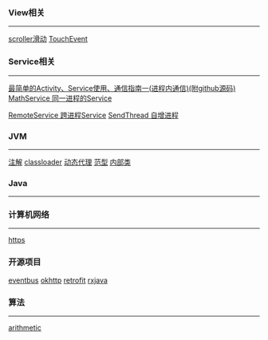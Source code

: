 ### View相关
---
[scroller滑动](/app/src/main/java/com/example/wangzhibo/lovestudy/touchevent)
[TouchEvent](/app/src/main/java/com/example/wangzhibo/lovestudy/touchevent)


### Service相关
---
[最简单的Activity、Service使用、通信指南一(进程内通信)(附github源码)](https://blog.csdn.net/wangzhibo666/article/details/86606603)
[MathService 同一进程的Service](app/src/main/java/com/example/wangzhibo/lovestudy/service)

[RemoteService 跨进程Service](app/src/main/java/com/example/wangzhibo/lovestudy/service)
[SendThread 自增进程](app/src/main/java/com/example/wangzhibo/lovestudy/service)


### JVM
---
[注解](app/src/main/java/com/example/wangzhibo/lovestudy/jvm/annotation)
[classloader](app/src/main/java/com/example/wangzhibo/lovestudy/jvm/classloader)
[动态代理](app/src/main/java/com/example/wangzhibo/lovestudy/jvm/dproxy)
[范型](app/src/main/java/com/example/wangzhibo/lovestudy/jvm/genericity)
[内部类](app/src/main/java/com/example/wangzhibo/lovestudy/jvm/innerclass)

### Java
---



### 计算机网络
---
[https]()


### 开源项目
[eventbus]()
[okhttp]()
[retrofit]()
[rxjava]()


### 算法
---
[arithmetic](/Users/wzb/StudioProjects/LoveStudy/app/src/main/java/com/example/wangzhibo/lovestudy/arithmetic)
